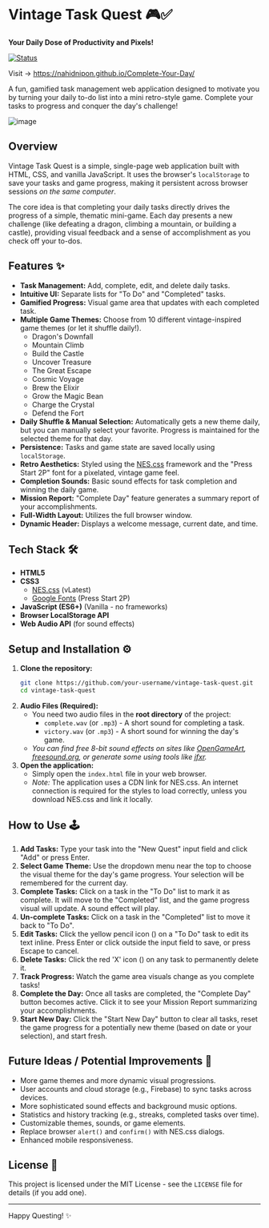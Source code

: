 # Vintage Task Quest 🎮✅

**Your Daily Dose of Productivity and Pixels!**

[![Status](https://img.shields.io/badge/status-in%20progress-blue)](...)

Visit -> https://nahidnipon.github.io/Complete-Your-Day/ 

A fun, gamified task management web application designed to motivate you by turning your daily to-do list into a mini retro-style game. Complete your tasks to progress and conquer the day's challenge!

![image](https://github.com/user-attachments/assets/22dfa865-f2ce-4706-9a70-939e6d2f929c)


## Overview

Vintage Task Quest is a simple, single-page web application built with HTML, CSS, and vanilla JavaScript. It uses the browser's `localStorage` to save your tasks and game progress, making it persistent across browser sessions *on the same computer*.

The core idea is that completing your daily tasks directly drives the progress of a simple, thematic mini-game. Each day presents a new challenge (like defeating a dragon, climbing a mountain, or building a castle), providing visual feedback and a sense of accomplishment as you check off your to-dos.

## Features ✨

*   **Task Management:** Add, complete, edit, and delete daily tasks.
*   **Intuitive UI:** Separate lists for "To Do" and "Completed" tasks.
*   **Gamified Progress:** Visual game area that updates with each completed task.
*   **Multiple Game Themes:** Choose from 10 different vintage-inspired game themes (or let it shuffle daily!).
    *   Dragon's Downfall
    *   Mountain Climb
    *   Build the Castle
    *   Uncover Treasure
    *   The Great Escape
    *   Cosmic Voyage
    *   Brew the Elixir
    *   Grow the Magic Bean
    *   Charge the Crystal
    *   Defend the Fort
*   **Daily Shuffle & Manual Selection:** Automatically gets a new theme daily, but you can manually select your favorite. Progress is maintained for the selected theme for that day.
*   **Persistence:** Tasks and game state are saved locally using `localStorage`.
*   **Retro Aesthetics:** Styled using the [NES.css](https://nostalgic-css.github.io/NES.css/) framework and the "Press Start 2P" font for a pixelated, vintage game feel.
*   **Completion Sounds:** Basic sound effects for task completion and winning the daily game.
*   **Mission Report:** "Complete Day" feature generates a summary report of your accomplishments.
*   **Full-Width Layout:** Utilizes the full browser window.
*   **Dynamic Header:** Displays a welcome message, current date, and time.

## Tech Stack 🛠️

*   **HTML5**
*   **CSS3**
    *   [NES.css](https://nostalgic-css.github.io/NES.css/) (vLatest)
    *   [Google Fonts](https://fonts.google.com/) (Press Start 2P)
*   **JavaScript (ES6+)** (Vanilla - no frameworks)
*   **Browser LocalStorage API**
*   **Web Audio API** (for sound effects)

## Setup and Installation ⚙️

1.  **Clone the repository:**
    ```bash
    git clone https://github.com/your-username/vintage-task-quest.git
    cd vintage-task-quest
    ```
2.  **Audio Files (Required):**
    *   You need two audio files in the **root directory** of the project:
        *   `complete.wav` (or `.mp3`) - A short sound for completing a task.
        *   `victory.wav` (or `.mp3`) - A short sound for winning the day's game.
    *   *You can find free 8-bit sound effects on sites like [OpenGameArt](https://opengameart.org/), [freesound.org](https://freesound.org/), or generate some using tools like [jfxr](https://jfxr.frozenfractal.com/).*
3.  **Open the application:**
    *   Simply open the `index.html` file in your web browser.
    *   *Note:* The application uses a CDN link for NES.css. An internet connection is required for the styles to load correctly, unless you download NES.css and link it locally.

## How to Use 🕹️

1.  **Add Tasks:** Type your task into the "New Quest" input field and click "Add" or press Enter.
2.  **Select Game Theme:** Use the dropdown menu near the top to choose the visual theme for the day's game progress. Your selection will be remembered for the current day.
3.  **Complete Tasks:** Click on a task in the "To Do" list to mark it as complete. It will move to the "Completed" list, and the game progress visual will update. A sound effect will play.
4.  **Un-complete Tasks:** Click on a task in the "Completed" list to move it back to "To Do".
5.  **Edit Tasks:** Click the yellow pencil icon (<i class="Nes nes-icon edit is-small"></i>) on a "To Do" task to edit its text inline. Press Enter or click outside the input field to save, or press Escape to cancel.
6.  **Delete Tasks:** Click the red 'X' icon (<i class="Nes nes-icon close is-small"></i>) on any task to permanently delete it.
7.  **Track Progress:** Watch the game area visuals change as you complete tasks!
8.  **Complete the Day:** Once all tasks are completed, the "Complete Day" button becomes active. Click it to see your Mission Report summarizing your accomplishments.
9.  **Start New Day:** Click the "Start New Day" button to clear all tasks, reset the game progress for a potentially new theme (based on date or your selection), and start fresh.

## Future Ideas / Potential Improvements 🚀

*   More game themes and more dynamic visual progressions.
*   User accounts and cloud storage (e.g., Firebase) to sync tasks across devices.
*   More sophisticated sound effects and background music options.
*   Statistics and history tracking (e.g., streaks, completed tasks over time).
*   Customizable themes, sounds, or game elements.
*   Replace browser `alert()` and `confirm()` with NES.css dialogs.
*   Enhanced mobile responsiveness.

## License 📄

This project is licensed under the MIT License - see the `LICENSE` file for details (if you add one).

---

Happy Questing! ✨
